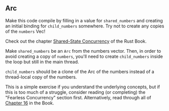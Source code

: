 ## Arc

Make this code compile by filling in a value for `shared_numbers` and creating an initial binding for `child_numbers` somewhere.
Try not to create any copies of the `numbers` Vec!

Check out the chapter [Shared-State Concurrency](https://doc.rust-lang.org/book/2018-edition/ch16-03-shared-state.html) of the Rust Book.

<div class="hint">

  Make `shared_numbers` be an `Arc` from the numbers vector.
  Then, in order to avoid creating a copy of `numbers`, you'll need to create `child_numbers` inside the loop but still in the main thread.

  `child_numbers` should be a clone of the Arc of the numbers instead of a thread-local copy of the numbers.
</div>

<div class="hint">This is a simple exercise if you understand the underlying concepts, but if this
is too much of a struggle, consider reading (or completing) the "Fearless Concurrency" section first. Alternatively, read through all of <a href="https://doc.rust-lang.org/stable/book/ch16-00-concurrency.html">Chapter 16</a> in the Book.
</div>